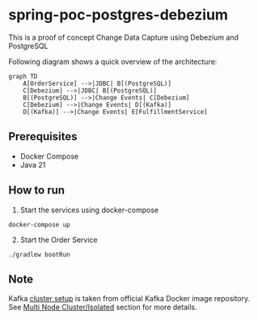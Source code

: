 # spring-poc-postgres-debezium
This is a proof of concept Change Data Capture using Debezium and PostgreSQL 

Following diagram shows a quick overview of the architecture:

```mermaid
graph TD
    A[OrderService] -->|JDBC| B[(PostgreSQL)]
    C[Debezium] -->|JDBC| B[(PostgreSQL)]
    B[(PostgreSQL)] -->|Change Events| C[Debezium]
    C[Debezium] -->|Change Events| D[(Kafka)]
    D[(Kafka)] -->|Change Events| E[FulfillmentService]
```

## Prerequisites

- Docker Compose
- Java 21

## How to run

1. Start the services using docker-compose

```shell
docker-compose up
```

2. Start the Order Service

```shell
./gradlew bootRun
```

## Note

Kafka [cluster setup](https://github.com/apache/kafka/blob/trunk/docker/examples/docker-compose-files/cluster/isolated/plaintext/docker-compose.yml) is taken from official Kafka Docker image repository. See [Multi Node Cluster/Isolated](https://github.com/apache/kafka/tree/trunk/docker/examples#multi-node-cluster) section for more details.